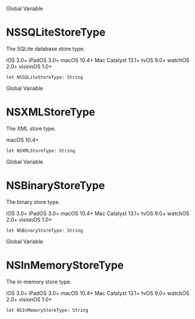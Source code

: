 Global Variable

# NSSQLiteStoreType

The SQLite database store type.

iOS 3.0+  iPadOS 3.0+  macOS 10.4+  Mac Catalyst 13.1+  tvOS 9.0+  watchOS
2.0+  visionOS 1.0+

    
    
    let NSSQLiteStoreType: String

Global Variable

# NSXMLStoreType

The XML store type.

macOS 10.4+

    
    
    let NSXMLStoreType: String

Global Variable

# NSBinaryStoreType

The binary store type.

iOS 3.0+  iPadOS 3.0+  macOS 10.4+  Mac Catalyst 13.1+  tvOS 9.0+  watchOS
2.0+  visionOS 1.0+

    
    
    let NSBinaryStoreType: String

Global Variable

# NSInMemoryStoreType

The in-memory store type.

iOS 3.0+  iPadOS 3.0+  macOS 10.4+  Mac Catalyst 13.1+  tvOS 9.0+  watchOS
2.0+  visionOS 1.0+

    
    
    let NSInMemoryStoreType: String

